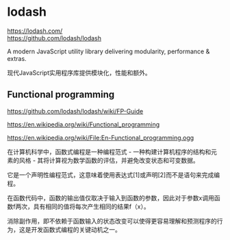 #  lodash  

https://lodash.com/  
https://github.com/lodash/lodash  

A modern JavaScript utility library delivering modularity, performance & extras.  

现代JavaScript实用程序库提供模块化，性能和额外。


## Functional programming  

https://github.com/lodash/lodash/wiki/FP-Guide  

https://en.wikipedia.org/wiki/Functional_programming  


https://en.wikipedia.org/wiki/File:En-Functional_programming.ogg  

在计算机科学中，函数式编程是一种编程范式 - 一种构建计算机程序的结构和元素的风格 - 其将计算视为数学函数的评估，并避免改变状态和可变数据。  

它是一个声明性编程范式，这意味着使用表达式[1]或声明[2]而不是语句来完成编程。  

在函数代码中，函数的输出值仅取决于输入到函数的参数，因此对于参数x调用函数f两次，具有相同的值将每次产生相同的结果f（x）。  

消除副作用，即不依赖于函数输入的状态改变可以使得更容易理解和预测程序的行为，这是开发函数式编程的关键动机之一。  





